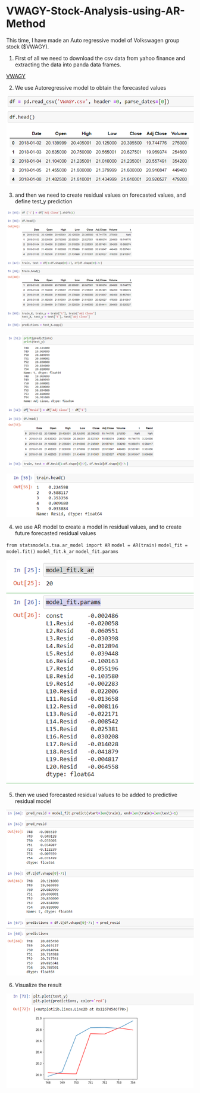 # VWAGY-Stock-Analysis-using-AR-Method

This time, I have made an Auto regressive model of Volkswagen group stock ($VWAGY). 

1. First of all we need to download the csv data from yahoo finance and extracting the data into panda data frames.

[VWAGY](https://github.com/altheanabila/VWAGY-Stock-Analysis-using-AR-Method/commit/038f24a77f80390c6f75e29a6dd85b068b697dc8)


2. We use Autoregressive model to obtain the forecasted values

![Test image1](https://github.com/altheanabila/VWAGY-Stock-Analysis-using-AR-Method/blob/main/vwagy1.png)



3. and then we need to create residual values on forecasted values, and define test_y prediction

![Test image1](https://github.com/altheanabila/VWAGY-Stock-Analysis-using-AR-Method/blob/main/vwagy2.png)

![Test image1](https://github.com/altheanabila/VWAGY-Stock-Analysis-using-AR-Method/blob/main/vwagy3.png)

![Test image1](https://github.com/altheanabila/VWAGY-Stock-Analysis-using-AR-Method/blob/main/vwagy4.png)



4. we use AR model to create a model in residual values, and to create future forecasted residual values

`from statsmodels.tsa.ar_model import AR`
`model = AR(train)`
`model_fit = model.fit()`
`model_fit.k_ar`
`model_fit.params`

![Test image1](https://github.com/altheanabila/VWAGY-Stock-Analysis-using-AR-Method/blob/main/vwagy5.png)


5. then we used forecasted residual values to be added to predictive residual model

![Test image1](https://github.com/altheanabila/VWAGY-Stock-Analysis-using-AR-Method/blob/main/vwagy6.png)



6. Visualize the result


![Test image1](https://github.com/altheanabila/VWAGY-Stock-Analysis-using-AR-Method/blob/main/vwagy7.png)

